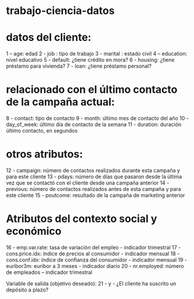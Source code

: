 # trabajo-ciencia-datos

# datos del cliente:
1 – age: edad 
2 - job : tipo de trabajo 
3 - marital : estado civil 
4 – education: nivel educativo 
5 - default: ¿tiene crédito en mora? 
6 - housing: ¿tiene préstamo para vivienda? 
7 - loan: ¿tiene préstamo personal? 

# relacionado con el último contacto de la campaña actual:
8 - contact: tipo de contacto 
9 - month: último mes de contacto del año 
10 - day_of_week: último día de contacto de la semana 
11 - duration: duración último contacto, en segundos 

# otros atributos:
12 - campaign: número de contactos realizados durante esta campaña y para este cliente 
13 - pdays: número de días que pasaron desde la última vez que se contactó con el cliente desde una campaña anterior 
14 - previous: número de contactos realizados antes de esta campaña y para este cliente 
15 - poutcome: resultado de la campaña de marketing anterior 

# Atributos del contexto social y económico
16 - emp.var.rate: tasa de variación del empleo - indicador trimestral 
17 - cons.price.idx: índice de precios al consumidor - indicador mensual 
18 - cons.conf.idx: índice de confianza del consumidor - indicador mensual 
19 - euribor3m: euribor a 3 meses - indicador diario
20 - nr.employed: número de empleados – indicador trimestral 

Variable de salida (objetivo deseado):
21 - y - ¿El cliente ha suscrito un depósito a plazo? 
